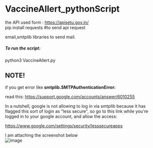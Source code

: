 # VaccineAllert_pythonScript

the API used form : https://apisetu.gov.in/ <br>
pip install requests   #to send api request <br>

email,smtplib libraries to send mail. <br>

<h5>To run the script: </h5> python3 VaccineAllert.py <br>


<h2>NOTE!</h1>
if you get error like <b>smtplib.SMTPAuthenticationError: </b>  <br>

read this:  https://support.google.com/accounts/answer/6010255 

In a nutshell, google is not allowing to log in via smtplib because it has flagged this sort of login as "less secure", so go to this link while you're logged in to your google account, and allow the access:

https://www.google.com/settings/security/lesssecureapps

I am attaching the screenshot below<br>
![image](https://user-images.githubusercontent.com/51516878/119986099-1113f700-bfe1-11eb-8043-c09775acf158.png)





